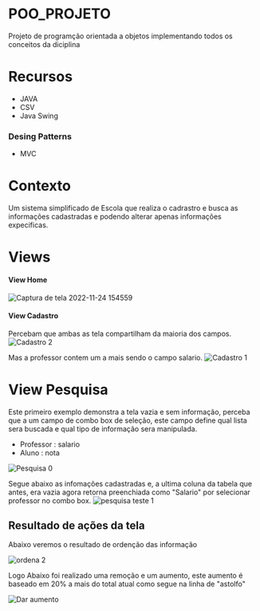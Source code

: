 # POO_PROJETO
Projeto de programção orientada a objetos implementando todos os conceitos da diciplina 
# Recursos
* JAVA
* CSV
* Java Swing
### Desing Patterns
* MVC

# Contexto
Um sistema simplificado de Escola que realiza o cadrastro e busca as informações cadastradas e podendo alterar apenas informações expecificas.


# Views
#### View Home
![Captura de tela 2022-11-24 154559](https://user-images.githubusercontent.com/65256753/209877301-2c0d6225-25e3-43d2-8007-45855f685332.png)

#### View Cadastro 
Percebam que ambas as tela compartilham da maioria dos campos.
![Cadastro 2](https://user-images.githubusercontent.com/65256753/209878585-47ed0ab7-d0a3-4af1-8ba7-a1a8abf24c46.png)

Mas a professor contem um a mais sendo o campo salario.
![Cadastro 1](https://user-images.githubusercontent.com/65256753/209878577-4aa073f3-74ca-484b-94de-5484b0e84988.png)

# View Pesquisa
Este primeiro exemplo demonstra a tela vazia e sem informação,  perceba que a um campo de combo box de seleção, este campo define qual lista sera buscada e qual tipo de informação sera manipulada.
+ Professor : salario
+ Aluno : nota

![Pesquisa 0](https://user-images.githubusercontent.com/65256753/209880038-c45de465-ff38-4faa-acc1-5f12e392eb52.png)

Segue abaixo as infomações cadastradas e, a ultima coluna da tabela que antes, era vazia agora retorna preenchiada como "Salario" por selecionar professor no combo box.
![pesquisa teste 1](https://user-images.githubusercontent.com/65256753/209880044-6c819ab0-25fb-4fe7-b033-ea2273802fbb.png)


## Resultado de ações da tela
Abaixo veremos o resultado de ordenção das informação 

![ordena 2](https://user-images.githubusercontent.com/65256753/209881294-6b3c4099-5ac7-4e4c-9ee9-4c8c80d83a54.png)

Logo Abaixo foi realizado uma remoção e um aumento, este aumento é baseado em 20% a mais do total atual como segue na linha de "astolfo"

![Dar aumento](https://user-images.githubusercontent.com/65256753/209881292-3083abfc-5261-46e6-afe3-17fb13de3219.png)
